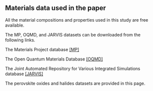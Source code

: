 ## Materials data used in the paper
All the material compositions and properties used in this study are free available.

The MP, OQMD, and JARVIS datasets can be downloaded from the following links.

The Materials Project database [[MP]](https://next-gen.materialsproject.org/)

The Open Quantum Materials Database [[OQMD]](https://oqmd.org/)

The Joint Automated Repository for Various Integrated Simulations database [[JARVIS]](https://jarvis.nist.gov/)

The perovskite oxides and halides datasets are provided in this page.